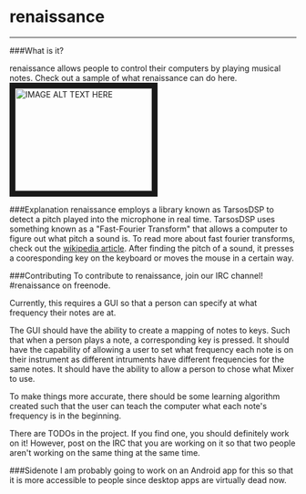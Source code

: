 # renaissance
---

###What is it?

renaissance allows people to control their computers by playing musical notes. Check out a sample of what renaissance can do here. <a href="http://www.youtube.com/watch?feature=player_embedded&v=1GcoryCX5a8" target="_blank"><img src="http://img.youtube.com/vi/1GcoryCX5a8/0.jpg" 
alt="IMAGE ALT TEXT HERE" width="240" height="180" border="10" /></a>

###Explanation
renaissance employs a library known as TarsosDSP to detect a pitch played into the microphone in real time. TarsosDSP uses something known as a "Fast-Fourier Transform" that allows a computer to figure out what pitch a sound is. To read more about fast fourier transforms, check out the [wikipedia article](https://en.wikipedia.org/wiki/Fast_Fourier_transform). After finding the pitch of a sound, it presses a cooresponding key on the keyboard or moves the mouse in a certain way. 

###Contributing
To contribute to renaissance, join our IRC channel! #renaissance on freenode. 

Currently, this requires a GUI so that a person can specify at what frequency their notes are at.

The GUI should have the ability to create a mapping of notes to keys. Such that when a person plays a note, a corresponding key is pressed. It should have the capability of allowing a user to set what frequency each note is on their instrument as different intruments have different frequencies for the same notes. It should have the ability to allow a person to chose what Mixer to use. 

To make things more accurate, there should be some learning algorithm created such that the user can teach the computer what each note's frequency is in the beginning. 

There are TODOs in the project. If you find one, you should definitely work on it! However, post on the IRC that you are working on it so that two people aren't working on the same thing at the same time.

###Sidenote
I am probably going to work on an Android app for this so that it is more accessible to people since desktop apps are virtually dead now.